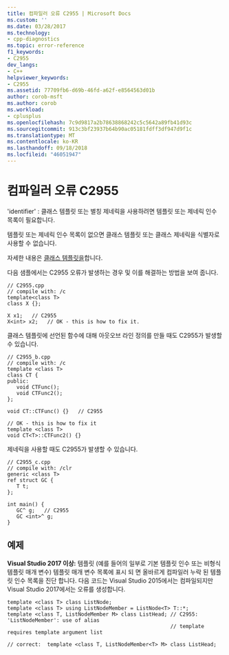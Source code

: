 ```yaml
---
title: 컴파일러 오류 C2955 | Microsoft Docs
ms.custom: ''
ms.date: 03/28/2017
ms.technology:
- cpp-diagnostics
ms.topic: error-reference
f1_keywords:
- C2955
dev_langs:
- C++
helpviewer_keywords:
- C2955
ms.assetid: 77709fb6-d69b-46fd-a62f-e8564563d01b
author: corob-msft
ms.author: corob
ms.workload:
- cplusplus
ms.openlocfilehash: 7c9d9817a2b78638868242c5c5642a89fb41d93c
ms.sourcegitcommit: 913c3bf23937b64b90ac05181fdff3df947d9f1c
ms.translationtype: MT
ms.contentlocale: ko-KR
ms.lasthandoff: 09/18/2018
ms.locfileid: "46051947"
---
```

# <a name="compiler-error-c2955"></a>컴파일러 오류 C2955

'identifier' : 클래스 템플릿 또는 별칭 제네릭을 사용하려면 템플릿 또는 제네릭 인수 목록이 필요합니다.

템플릿 또는 제네릭 인수 목록이 없으면 클래스 템플릿 또는 클래스 제네릭을 식별자로 사용할 수 없습니다.

자세한 내용은 [클래스 템플릿을](../../cpp/class-templates.md)합니다.

다음 샘플에서는 C2955 오류가 발생하는 경우 및 이를 해결하는 방법을 보여 줍니다.

```
// C2955.cpp
// compile with: /c
template<class T>
class X {};

X x1;   // C2955
X<int> x2;   // OK - this is how to fix it.
```

클래스 템플릿에 선언된 함수에 대해 아웃오브 라인 정의를 만들 때도 C2955가 발생할 수 있습니다.

```
// C2955_b.cpp
// compile with: /c
template <class T>
class CT {
public:
   void CTFunc();
   void CTFunc2();
};

void CT::CTFunc() {}   // C2955

// OK - this is how to fix it
template <class T>
void CT<T>::CTFunc2() {}

```

제네릭을 사용할 때도 C2955가 발생할 수 있습니다.

```
// C2955_c.cpp
// compile with: /clr
generic <class T>
ref struct GC {
   T t;
};

int main() {
   GC^ g;   // C2955
   GC <int>^ g;
}
```

## <a name="example"></a>예제

**Visual Studio 2017 이상:** 템플릿 (예를 들어의 일부로 기본 템플릿 인수 또는 비형식 템플릿 매개 변수) 템플릿 매개 변수 목록에 표시 되 면 올바르게 컴파일러 누락 된 템플릿 인수 목록을 진단 합니다. 다음 코드는 Visual Studio 2015에서는 컴파일되지만 Visual Studio 2017에서는 오류를 생성합니다.

```
template <class T> class ListNode;
template <class T> using ListNodeMember = ListNode<T> T::*;
template <class T, ListNodeMember M> class ListHead; // C2955: 'ListNodeMember': use of alias
                                                     // template requires template argument list

// correct:  template <class T, ListNodeMember<T> M> class ListHead;
```
